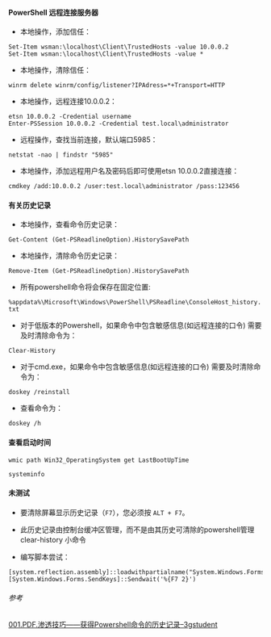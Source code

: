 #### PowerShell 远程连接服务器

- 本地操作，添加信任：
```
Set-Item wsman:\localhost\Client\TrustedHosts -value 10.0.0.2
Set-Item wsman:\localhost\Client\TrustedHosts -value *
```

- 本地操作，清除信任：

`winrm delete winrm/config/listener?IPAdress=*+Transport=HTTP`

- 本地操作，远程连接10.0.0.2：
```
etsn 10.0.0.2 -Credential username
Enter-PSSession 10.0.0.2 -Credential test.local\administrator
```

- 远程操作，查找当前连接，默认端口5985：

`netstat -nao | findstr "5985"`

- 本地操作，添加远程用户名及密码后即可使用etsn 10.0.0.2直接连接：

`cmdkey /add:10.0.0.2 /user:test.local\administrator /pass:123456`

#### 有关历史记录

- 本地操作，查看命令历史记录：

`Get-Content (Get-PSReadlineOption).HistorySavePath`

- 本地操作，清除命令历史记录：

`Remove-Item (Get-PSReadlineOption).HistorySavePath`

- 所有powershell命令将会保存在固定位置:

`%appdata%\Microsoft\Windows\PowerShell\PSReadline\ConsoleHost_history.txt`

- 对于低版本的Powershell，如果命令中包含敏感信息(如远程连接的口令) 需要及时清除命令为：

`Clear-History`

- 对于cmd.exe，如果命令中包含敏感信息(如远程连接的口令) 需要及时清除命令为：

`doskey /reinstall`

- 查看命令为：

`doskey /h`

#### 查看启动时间

`wmic path Win32_OperatingSystem get LastBootUpTime`

`systeminfo`

#### 未测试
- 要清除屏幕显示历史记录（`F7`），您必须按 `ALT + F7`。
- 此历史记录由控制台缓冲区管理，而不是由其历史可清除的powershell管理 clear-history 小命令

- 编写脚本尝试：

```
[system.reflection.assembly]::loadwithpartialname("System.Windows.Forms")
[System.Windows.Forms.SendKeys]::Sendwait('%{F7 2}')
```


###### 参考
[001.PDF.渗透技巧——获得Powershell命令的历史记录–3gstudent](./001.PDF.渗透技巧——获得Powershell命令的历史记录–3gstudent.pdf)
